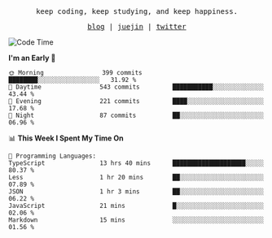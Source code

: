 <p align="center">
  <samp>
    <span>keep coding, keep studying, and keep happiness.</span>
  </samp>
</p>

<p align="center">
  <samp>
    <a href="https://deweyou.me">blog</a>  |
    <a href="https://juejin.cn/user/4309700183594366">juejin</a> |
    <a href="https://twitter.com/ouduidui">twitter</a>
  </samp>
</p>

<!--START_SECTION:waka-->
![Code Time](http://img.shields.io/badge/Code%20Time-4%2C866%20hrs%2052%20mins-blue)

**I'm an Early 🐤** 

```text
🌞 Morning                399 commits         ████████░░░░░░░░░░░░░░░░░   31.92 % 
🌆 Daytime                543 commits         ███████████░░░░░░░░░░░░░░   43.44 % 
🌃 Evening                221 commits         ████░░░░░░░░░░░░░░░░░░░░░   17.68 % 
🌙 Night                  87 commits          ██░░░░░░░░░░░░░░░░░░░░░░░   06.96 % 
```


📊 **This Week I Spent My Time On** 

```text
💬 Programming Languages: 
TypeScript               13 hrs 40 mins      ████████████████████░░░░░   80.37 % 
Less                     1 hr 20 mins        ██░░░░░░░░░░░░░░░░░░░░░░░   07.89 % 
JSON                     1 hr 3 mins         ██░░░░░░░░░░░░░░░░░░░░░░░   06.22 % 
JavaScript               21 mins             █░░░░░░░░░░░░░░░░░░░░░░░░   02.06 % 
Markdown                 15 mins             ░░░░░░░░░░░░░░░░░░░░░░░░░   01.56 % 
```


<!--END_SECTION:waka-->
